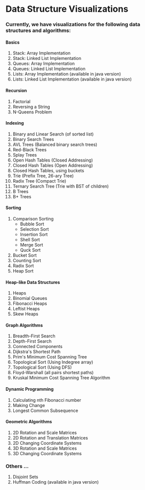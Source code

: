 # Data Structure Visualizations

### Currently, we have visualizations for the following data structures and algorithms:

#### Basics

1. Stack: Array Implementation
2. Stack: Linked List Implementation
3. Queues: Array Implementation
4. Queues: Linked List Implementation
5. Lists: Array Implementation (available in java version)
6. Lists: Linked List Implementation (available in java version)

#### Recursion

1. Factorial
2. Reversing a String
3. N-Queens Problem

#### Indexing

1. Binary and Linear Search (of sorted list)
2. Binary Search Trees
3. AVL Trees (Balanced binary search trees)
4. Red-Black Trees
5. Splay Trees
6. Open Hash Tables (Closed Addressing)
7. Closed Hash Tables (Open Addressing)
8. Closed Hash Tables, using buckets
9. Trie (Prefix Tree, 26-ary Tree)
10. Radix Tree (Compact Trie)
11. Ternary Search Tree (Trie with BST of children)
12. B Trees
13. B+ Trees

#### Sorting

1. Comparison Sorting
   - Bubble Sort
   - Selection Sort
   - Insertion Sort
   - Shell Sort
   - Merge Sort
   - Quck Sort
2. Bucket Sort
3. Counting Sort
4. Radix Sort
5. Heap Sort

#### Heap-like Data Structures

1. Heaps
2. Binomial Queues
3. Fibonacci Heaps
4. Leftist Heaps
5. Skew Heaps

#### Graph Algorithms

1. Breadth-First Search
2. Depth-First Search
3. Connected Components
4. Dijkstra's Shortest Path
5. Prim's Minimum Cost Spanning Tree
6. Topological Sort (Using Indegree array)
7. Topological Sort (Using DFS)
8. Floyd-Warshall (all pairs shortest paths)
9. Kruskal Minimum Cost Spanning Tree Algorithm

#### Dynamic Programming

1. Calculating nth Fibonacci number
2. Making Change
3. Longest Common Subsequence

#### Geometric Algorithms

1. 2D Rotation and Scale Matrices
2. 2D Rotation and Translation Matrices
3. 2D Changing Coordinate Systems
4. 3D Rotation and Scale Matrices
5. 3D Changing Coordinate Systems

### Others ...

1. Disjoint Sets
2. Huffman Coding (available in java version)
